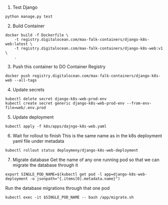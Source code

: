 1. Test Django
```
python manage.py test
```


2. Build Container
```
docker build -f Dockerfile \
    -t registry.digitalocean.com/max-falk-containers/django-k8s-web:latest \
    -t registry.digitalocean.com/max-falk-containers/django-k8s-web:v1 \
    .

```

3. Push this container to DO Container Registry
```
docker push registry.digitalocean.com/max-falk-containers/django-k8s-web --all-tags
```

4. Update secrets
```
kubectl delete secret django-k8s-web-prod-env
kubectl create secret generic django-k8s-web-prod-env --from-env-file=web/.env.prod
```

5. Update deployment
```
kubectl apply -f k8s/apps/dajngo-k8s-web.yaml
```

6. Wait for rollout to finish
This is the same name as in the k8s deployment yaml file under metadata
```
kubectl rollout status deploymeny/django-k8s-web-deployment
```


7. Migrate database
Get the name of any one running pod so that we can migrate the database through it
```
export SINGLE_POD_NAME=$(kubectl get pod -l app=django-k8s-web-deployment -o jsonpath="{.items[0].metadata.name}")
```

Run the database migrations through that one pod
```
kubectl exec -it $SINGLE_POD_NAME -- bash /app/migrate.sh
```